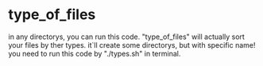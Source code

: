 # type_of_files
in any directorys, you can run this code. "type_of_files" will actually sort your files by ther types. it`ll create some directorys, but with specific name! you need to run this code by "./types.sh" in terminal.
